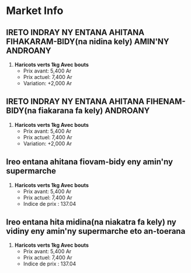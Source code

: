 # Market Info

## IRETO INDRAY NY ENTANA AHITANA FIHAKARAM-BIDY(na nidina kely) AMIN'NY ANDROANY

1. **Haricots verts 1kg Avec bouts**
   - Prix avant: 5,400 Ar
   - Prix actuel: 7,400 Ar
   - Variation: +2,000 Ar

## IRETO INDRAY NY ENTANA AHITANA FIHENAM-BIDY(na fiakarana fa kely) ANDROANY

1. **Haricots verts 1kg Avec bouts**
   - Prix avant: 5,400 Ar
   - Prix actuel: 7,400 Ar
   - Variation: +2,000 Ar

## Ireo entana ahitana fiovam-bidy eny amin'ny supermarche

1. **Haricots verts 1kg Avec bouts**
   - Prix avant: 5,400 Ar
   - Prix actuel: 7,400 Ar
   - Indice de prix : 137.04

## Ireo entana hita midina(na niakatra fa kely) ny vidiny eny amin'ny supermarche eto an-toerana

1. **Haricots verts 1kg Avec bouts**
   - Prix avant: 5,400 Ar
   - Prix actuel: 7,400 Ar
   - Indice de prix : 137.04

